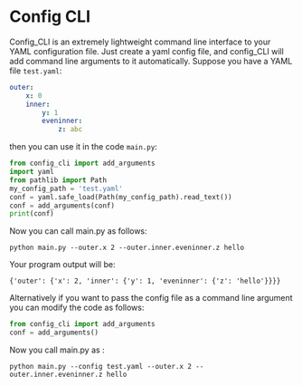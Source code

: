 # Config CLI
Config_CLI is an extremely lightweight command line interface to your YAML configuration file.
Just create a yaml config file, and config_CLI will add command line arguments to it automatically.
Suppose you have a YAML file `test.yaml`:
```yaml
outer:
    x: 0
    inner:
        y: 1
        eveninner:
            z: abc
```
then you can use it in the code `main.py`:
```python
from config_cli import add_arguments
import yaml
from pathlib import Path
my_config_path = 'test.yaml'
conf = yaml.safe_load(Path(my_config_path).read_text())
conf = add_arguments(conf)
print(conf)
```
Now you can call main.py as follows:
```
python main.py --outer.x 2 --outer.inner.eveninner.z hello
```
Your program output will be:
```
{'outer': {'x': 2, 'inner': {'y': 1, 'eveninner': {'z': 'hello'}}}}
```

Alternatively if you want to pass the config file as a command line argument you can modify the code as follows:
```python
from config_cli import add_arguments
conf = add_arguments()
```

Now you call main.py as :
```
python main.py --config test.yaml --outer.x 2 --outer.inner.eveninner.z hello
```